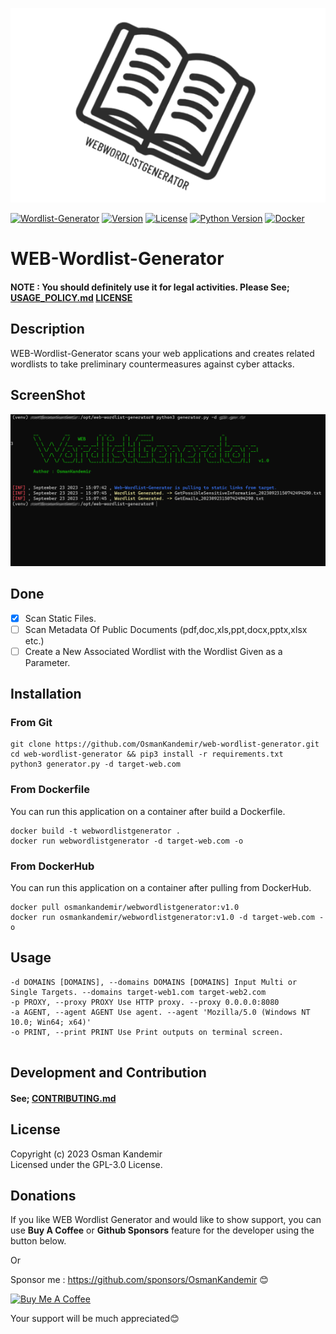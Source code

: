 ![Logo](logo.png)


[![Wordlist-Generator](https://img.shields.io/badge/Wordlist-Generator-red)](https://www.github.com/OsmanKandemir/web-wordlist-generator)
[![Version](https://img.shields.io/badge/version-1.0-blue.svg)](https://github.com/OsmanKandemir/web-wordlist-generator)
[![License](https://img.shields.io/badge/license-GPL-blue.svg)](https://github.com/OsmanKandemir/web-wordlist-generator/blob/main/LICENSE)
[![Python Version](https://img.shields.io/badge/python-3.10-green)](https://www.python.org)
[![Docker](https://img.shields.io/badge/docker-build-important.svg?logo=Docker)](https://www.docker.com)


# WEB-Wordlist-Generator

#### NOTE : You should definitely use it for legal activities. Please See; [USAGE_POLICY.md](USAGE_POLICY.md) [LICENSE](LICENSE)

## Description

WEB-Wordlist-Generator scans your web applications and creates related wordlists to take preliminary countermeasures against cyber attacks.

## ScreenShot

![](screen.png)


## Done
- [x] Scan Static Files.
- [ ] Scan Metadata Of Public Documents (pdf,doc,xls,ppt,docx,pptx,xlsx etc.) 
- [ ] Create a New Associated Wordlist with the Wordlist Given as a Parameter.

## Installation

### From Git

```
git clone https://github.com/OsmanKandemir/web-wordlist-generator.git
cd web-wordlist-generator && pip3 install -r requirements.txt
python3 generator.py -d target-web.com
```


### From Dockerfile

You can run this application on a container after build a Dockerfile.

```
docker build -t webwordlistgenerator .
docker run webwordlistgenerator -d target-web.com -o
```

### From DockerHub

You can run this application on a container after pulling from DockerHub.

```
docker pull osmankandemir/webwordlistgenerator:v1.0
docker run osmankandemir/webwordlistgenerator:v1.0 -d target-web.com -o
```


## Usage

```
-d DOMAINS [DOMAINS], --domains DOMAINS [DOMAINS] Input Multi or Single Targets. --domains target-web1.com target-web2.com
-p PROXY, --proxy PROXY Use HTTP proxy. --proxy 0.0.0.0:8080
-a AGENT, --agent AGENT Use agent. --agent 'Mozilla/5.0 (Windows NT 10.0; Win64; x64)'
-o PRINT, --print PRINT Use Print outputs on terminal screen.
 
```



## Development and Contribution

#### See; [CONTRIBUTING.md](CONTRIBUTING.md)


## License

Copyright (c) 2023 Osman Kandemir \
Licensed under the GPL-3.0 License.

## Donations

If you like WEB Wordlist Generator and would like to show support, you can use **Buy A Coffee** or **Github Sponsors** feature for the developer using the button below.

Or

Sponsor me : https://github.com/sponsors/OsmanKandemir 😊

<a href="https://www.buymeacoffee.com/OsmanKandemir" target="_blank"><img src="https://cdn.buymeacoffee.com/buttons/default-orange.png" alt="Buy Me A Coffee" height="41" width="174"></a>

Your support will be much appreciated😊
